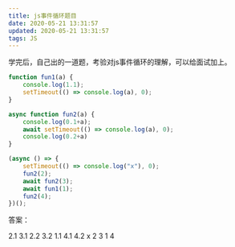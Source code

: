 ```yaml
---
title: js事件循环题目
date: 2020-05-21 13:31:57
updated: 2020-05-21 13:31:57
tags: JS
---
```


学完后，自己出的一道题，考验对js事件循环的理解，可以给面试加上。

<!-- more -->

```javascript
function fun1(a) {
    console.log(1.1);
    setTimeout(() => console.log(a), 0);
}

async function fun2(a) {
    console.log(0.1+a);
    await setTimeout(() => console.log(a), 0);
    console.log(0.2+a)
}

(async () => {
    setTimeout(() => console.log("x"), 0);
    fun2(2);
    await fun2(3);
    await fun1(1);
    fun2(4);
})();

```


答案：


2.1
3.1
2.2
3.2
1.1
4.1
4.2
x
2
3
1
4
